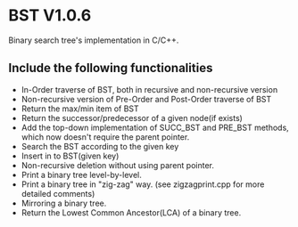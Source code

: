BST V1.0.6
===

Binary search tree's implementation in C/C++.

## Include the following functionalities
* In-Order traverse of BST, both in recursive and non-recursive version
* Non-recursive version of Pre-Order and Post-Order traverse of BST
* Return the max/min item of BST
* Return the successor/predecessor of a given node(if exists)
* Add the top-down implementation of SUCC\_BST and PRE\_BST methods, which now doesn't require the parent pointer.
* Search the BST according to the given key
* Insert in to BST(given key)
* Non-recursive deletion without using parent pointer.
* Print a binary tree level-by-level.
* Print a binary tree in "zig-zag" way. (see zigzagprint.cpp for more detailed comments)
* Mirroring a binary tree.
* Return the Lowest Common Ancestor(LCA) of a binary tree.
